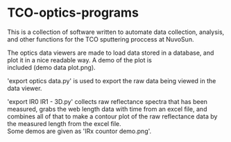# TCO-optics-programs

This is a collection of software written to automate data collection, analysis, and other functions for the TCO sputtering proccess at NuvoSun.  

The optics data viewers are made to load data stored in a database, and plot it in a nice readable way.  A demo of the plot is  
included (demo data plot.png).  
  
'export optics data.py' is used to export the raw data being viewed in the data viewer.  
  
'export IR0 IR1 - 3D.py' collects raw reflectance spectra that has been measured, grabs the web length data with time from an excel file, and  
combines all of that to make a contour plot of the raw reflectance data by the measured length from the excel file.  
Some demos are given as 'IRx countor demo.png'.
